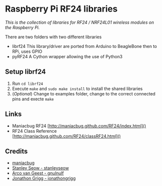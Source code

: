 # Raspberry Pi RF24 libraries

_This is the collection of libraries for RF24 / NRF24L01 wireless modules on the Raspberry Pi._

There are two folders with two different libraries

- librf24    This library/driver are ported from Arduino to BeagleBone then to RPi, uses GPIO
- pyRF24     A Cython wrapper allowing the use of Python3

Setup librf24
-------------
1. Run ```cd librf24```
2. Execute ```make``` and ```sudo make install``` to install the shared libraries
3. (_Optional_) Change to examples folder, change to the correct connected pins and execte ```make```

Links
-----
- Maniacbug RF24 [http://maniacbug.github.com/RF24/index.html]()
- RF24 Class Reference [http://maniacbug.github.com/RF24/classRF24.html]()


Credits
-------
* [maniacbug](https://github.com/maniacbug/RF24)
* [Stanley Seow - stanleyseow](https://github.com/stanleyseow/RF24)
* [Arco van Geest - gnulnulf](https://github.com/gnulnulf/RF24)
* [Jonathon Grigg - jonathongrigg](https://github.com/jonathongrigg/RF24)
